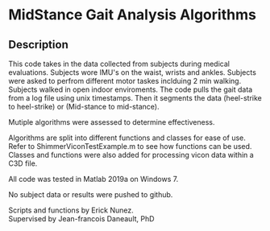# MidStance Gait Analysis Algorithms

## Description
This code takes in the data collected from subjects during medical evaluations. 
Subjects wore IMU's on the waist, wrists and ankles.
Subjects were asked to perfrom different motor taskes inclduing 2 min walking. 
Subjects walked in open indoor enviroments. 
The code pulls the gait data from a log file using unix timestamps. 
Then it segments the data (heel-strike to heel-strike) or (Mid-stance to mid-stance).

Mutiple algorithms were assessed to determine effectiveness.

Algorithms are split into different functions and classes for ease of use. 
Refer to ShimmerViconTestExample.m to see how functions can be used. 
Classes and functions were also added for processing vicon data within a C3D file.

All code was tested in Matlab 2019a on Windows 7. 

No subject data or results were pushed to github. 

Scripts and functions by Erick Nunez.  
Supervised by Jean-francois Daneault, PhD
